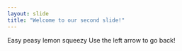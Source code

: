 ```yaml
---
layout: slide
title: "Welcome to our second slide!"
---
```

Easy peasy lemon squeezy
Use the left arrow to go back!
